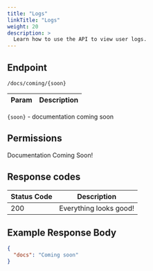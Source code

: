 ```yaml
---
title: "Logs"
linkTitle: "Logs"
weight: 20
description: >
  Learn how to use the API to view user logs.
---
```


## Endpoint

```
/docs/coming/{soon}
```

| Param | Description |
|---|---|


`{soon}` - documentation coming soon

## Permissions

Documentation Coming Soon!

## Response codes

| Status Code | Description |
|---|---|
| 200 | Everything looks good! |

## Example Response Body

```json
{
  "docs": "Coming soon"
}
```
